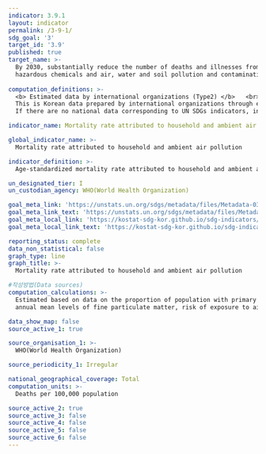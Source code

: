 ```yaml
---
indicator: 3.9.1
layout: indicator
permalink: /3-9-1/
sdg_goal: '3'
target_id: '3.9'
published: true
target_name: >-
  By 2030, substantially reduce the number of deaths and illnesses from
  hazardous chemicals and air, water and soil pollution and contamination
  
computation_definitions: >-
  <b> Estimated data by international organizations (Type2) </b>   <br>
  This is Korean data prepared by international organizations through estimation and modeling. <br>
  If there are no national data corresponding to UN SDGs indicators, international data are available for monitoring.

indicator_name: Mortality rate attributed to household and ambient air pollution

global_indicator_name: >-
  Mortality rate attributed to household and ambient air pollution

indicator_definition: >-
  Age-standardized mortality rate attributed to household and ambient air pollution per 100,000 population

un_designated_tier: I
un_custodian_agency: WHO(World Health Organization)

goal_meta_link: 'https://unstats.un.org/sdgs/metadata/files/Metadata-03-09-01.pdf'
goal_meta_link_text: 'https://unstats.un.org/sdgs/metadata/files/Metadata-03-09-01.pdf'
goal_meta_local_link: 'https://kostat-sdg-kor.github.io/sdg-indicators/public/data/Metadata-03-09-01_ENG.pdf'
goal_meta_local_link_text: 'https://kostat-sdg-kor.github.io/sdg-indicators/public/data/Metadata-03-09-01_ENG.pdf'

reporting_status: complete
data_non_statistical: false
graph_type: line
graph_title: >-
  Mortality rate attributed to household and ambient air pollution

#작성방법(Data sources)
computation_calculations: >-
  Estimated based on data on the proportion of population with primary reliance on clean fuels,
  annual mean levels of fine particulate matter, risk of exposure to air pollution, and deaths attributed to diseases, etc. 

data_show_map: false
source_active_1: true

source_organisation_1: >- 
  WHO(World Health Organization)

source_periodicity_1: Irregular

national_geographical_coverage: Total
computation_units: >-
  Deaths per 100,000 population

source_active_2: true
source_active_3: false
source_active_4: false
source_active_5: false
source_active_6: false
---
```


